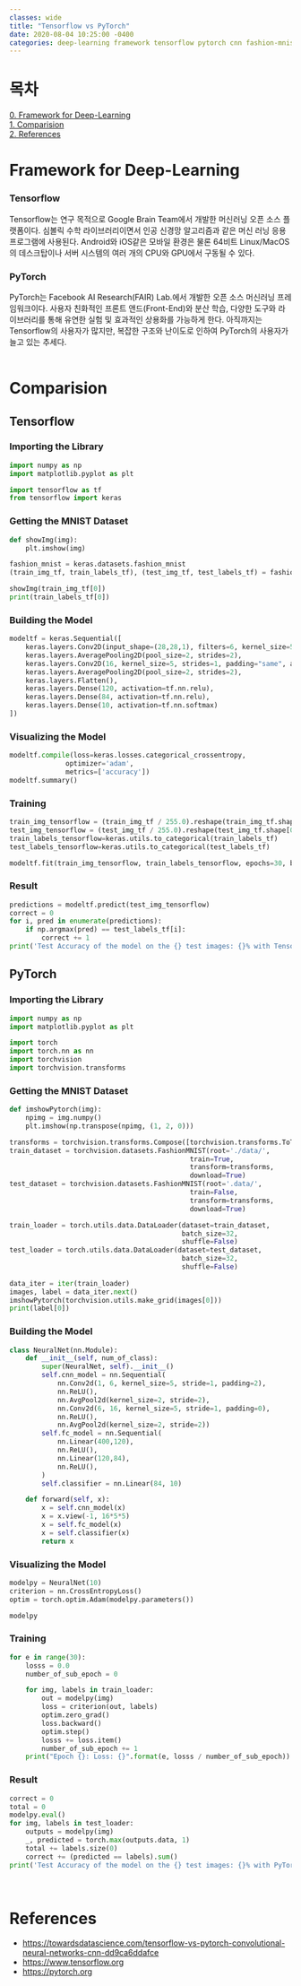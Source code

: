 ```yaml
---
classes: wide
title: "Tensorflow vs PyTorch"
date: 2020-08-04 10:25:00 -0400
categories: deep-learning framework tensorflow pytorch cnn fashion-mnist
---
```


# 목차
[0. Framework for Deep-Learning](#framework-for-deep-learning)   
[1. Comparision](#comparision)   
[2. References](#references)
<br>

# Framework for Deep-Learning
### Tensorflow
Tensorflow는 연구 목적으로 Google Brain Team에서 개발한 머신러닝 오픈 소스 플랫폼이다. 심볼릭 수학 라이브러리이면서 인공 신경망 알고리즘과 같은 머신 러닝 응용프로그램에 사용된다. Android와 iOS같은 모바일 환경은 물론 64비트 Linux/MacOS의 데스크탑이나 서버 시스템의 여러 개의 CPU와 GPU에서 구동될 수 있다. 

### PyTorch
PyTorch는 Facebook AI Research(FAIR) Lab.에서 개발한  오픈 소스 머신러닝 프레임워크이다. 사용자 친화적인 프론트 앤드(Front-End)와 분산 학습, 다양한 도구와 라이브러리를 통해 유연한 실험 및 효과적인 상용화를 가능하게 한다. 아직까지는 Tensorflow의 사용자가 많지만, 복잡한 구조와 난이도로 인하여 PyTorch의 사용자가 늘고 있는 추세다.   
<br>


# Comparision
## Tensorflow
### Importing the Library
```python
import numpy as np
import matplotlib.pyplot as plt

import tensorflow as tf
from tensorflow import keras
```
### Getting the MNIST Dataset
```python
def showImg(img):   
    plt.imshow(img)

fashion_mnist = keras.datasets.fashion_mnist
(train_img_tf, train_labels_tf), (test_img_tf, test_labels_tf) = fashion_mnist.load_data()

showImg(train_img_tf[0])
print(train_labels_tf[0])
```
### Building the Model
```python
modeltf = keras.Sequential([   
    keras.layers.Conv2D(input_shape=(28,28,1), filters=6, kernel_size=5, strides=1, padding="same", activation=tf.nn.relu),
    keras.layers.AveragePooling2D(pool_size=2, strides=2),
    keras.layers.Conv2D(16, kernel_size=5, strides=1, padding="same", activation=tf.nn.relu),
    keras.layers.AveragePooling2D(pool_size=2, strides=2),
    keras.layers.Flatten(),
    keras.layers.Dense(120, activation=tf.nn.relu),
    keras.layers.Dense(84, activation=tf.nn.relu),
    keras.layers.Dense(10, activation=tf.nn.softmax)
])
```
### Visualizing the Model
```python
modeltf.compile(loss=keras.losses.categorical_crossentropy,
              optimizer='adam',
              metrics=['accuracy'])
modeltf.summary()
```
### Training
```python
train_img_tensorflow = (train_img_tf / 255.0).reshape(train_img_tf.shape[0], 28, 28, 1)
test_img_tensorflow = (test_img_tf / 255.0).reshape(test_img_tf.shape[0], 28, 28 ,1)
train_labels_tensorflow=keras.utils.to_categorical(train_labels_tf)
test_labels_tensorflow=keras.utils.to_categorical(test_labels_tf)

modeltf.fit(train_img_tensorflow, train_labels_tensorflow, epochs=30, batch_size=32)
```
### Result
```python
predictions = modeltf.predict(test_img_tensorflow)
correct = 0
for i, pred in enumerate(predictions):
    if np.argmax(pred) == test_labels_tf[i]:
        correct += 1
print('Test Accuracy of the model on the {} test images: {}% with TensorFlow'.format(test_img_tf.shape[0], 100 * correct/test_img_tf.shape[0]))
```
## PyTorch
### Importing the Library
```python
import numpy as np
import matplotlib.pyplot as plt

import torch
import torch.nn as nn
import torchvision
import torchvision.transforms
```
### Getting the MNIST Dataset
```python
def imshowPytorch(img):
    npimg = img.numpy()
    plt.imshow(np.transpose(npimg, (1, 2, 0)))

transforms = torchvision.transforms.Compose([torchvision.transforms.ToTensor()])
train_dataset = torchvision.datasets.FashionMNIST(root='./data/',
                                             train=True, 
                                             transform=transforms,
                                             download=True)
test_dataset = torchvision.datasets.FashionMNIST(root='.data/',
                                             train=False, 
                                             transform=transforms,
                                             download=True)

train_loader = torch.utils.data.DataLoader(dataset=train_dataset,
                                           batch_size=32, 
                                           shuffle=False)
test_loader = torch.utils.data.DataLoader(dataset=test_dataset,
                                           batch_size=32, 
                                           shuffle=False)
                                           
data_iter = iter(train_loader)
images, label = data_iter.next()
imshowPytorch(torchvision.utils.make_grid(images[0]))
print(label[0])
```
### Building the Model
```python
class NeuralNet(nn.Module):
    def __init__(self, num_of_class):
        super(NeuralNet, self).__init__()
        self.cnn_model = nn.Sequential(
            nn.Conv2d(1, 6, kernel_size=5, stride=1, padding=2),
            nn.ReLU(),
            nn.AvgPool2d(kernel_size=2, stride=2),
            nn.Conv2d(6, 16, kernel_size=5, stride=1, padding=0),
            nn.ReLU(),
            nn.AvgPool2d(kernel_size=2, stride=2))
        self.fc_model = nn.Sequential(
            nn.Linear(400,120),
            nn.ReLU(),
            nn.Linear(120,84),
            nn.ReLU(),
        )
        self.classifier = nn.Linear(84, 10)

    def forward(self, x):
        x = self.cnn_model(x)
        x = x.view(-1, 16*5*5)
        x = self.fc_model(x)
        x = self.classifier(x)
        return x
```
### Visualizing the Model
```python
modelpy = NeuralNet(10)
criterion = nn.CrossEntropyLoss()
optim = torch.optim.Adam(modelpy.parameters())   

modelpy
```
### Training
```python
for e in range(30):
    losss = 0.0
    number_of_sub_epoch = 0

    for img, labels in train_loader:
        out = modelpy(img)
        loss = criterion(out, labels)
        optim.zero_grad()
        loss.backward()
        optim.step()
        losss += loss.item()
        number_of_sub_epoch += 1
    print("Epoch {}: Loss: {}".format(e, losss / number_of_sub_epoch))
```
### Result
```python
correct = 0
total = 0
modelpy.eval()
for img, labels in test_loader:
    outputs = modelpy(img)
    _, predicted = torch.max(outputs.data, 1)
    total += labels.size(0)
    correct += (predicted == labels).sum()
print('Test Accuracy of the model on the {} test images: {}% with PyTorch'.format(total, 100 * correct // total))
```
<br>


# References
- https://towardsdatascience.com/tensorflow-vs-pytorch-convolutional-neural-networks-cnn-dd9ca6ddafce
- https://www.tensorflow.org
- https://pytorch.org
